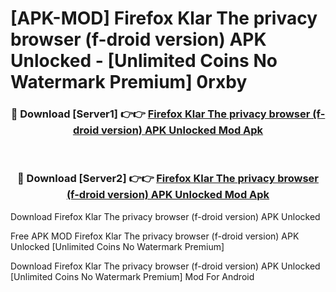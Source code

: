 # [APK-MOD] Firefox Klar  The privacy browser (f-droid version) APK Unlocked - [Unlimited Coins No Watermark Premium] 0rxby



<div align="center">
<h3>🔴 Download [Server1] 👉👉 <a href="https://momento.my/?title=Firefox_Klar__The_privacy_browser_(f-droid_version)_APK_Unlocked">Firefox Klar  The privacy browser (f-droid version) APK Unlocked Mod Apk</a></h3><br>

<h3>🔴 Download [Server2] 👉👉 <a href="https://momento.my/?title=Firefox_Klar__The_privacy_browser_(f-droid_version)_APK_Unlocked">Firefox Klar  The privacy browser (f-droid version) APK Unlocked Mod Apk</a></h3>
</div>



Download Firefox Klar  The privacy browser (f-droid version) APK Unlocked 

Free APK MOD Firefox Klar  The privacy browser (f-droid version) APK Unlocked [Unlimited Coins No Watermark Premium]

Download Firefox Klar  The privacy browser (f-droid version) APK Unlocked [Unlimited Coins No Watermark Premium] Mod For Android

